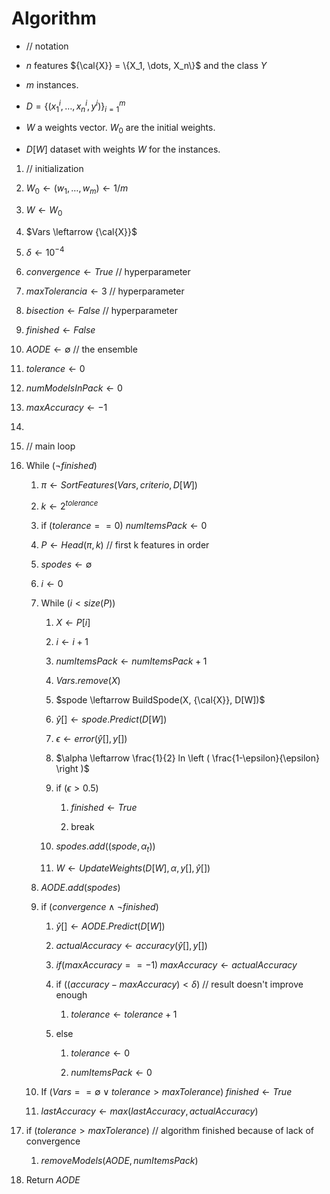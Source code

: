 # Algorithm

- // notation

- $n$ features ${\cal{X}} = \{X_1, \dots, X_n\}$ and the class $Y$

- $m$ instances.

- $D = \{ (x_1^i, \dots, x_n^i, y^i) \}_{i=1}^{m}$

- $W$ a weights vector. $W_0$ are the initial weights.

- $D[W]$ dataset with weights $W$ for the instances.

1. // initialization

2. $W_0 \leftarrow (w_1, \dots, w_m) \leftarrow 1/m$

3. $W \leftarrow W_0$

4. $Vars \leftarrow {\cal{X}}$

5. $\delta \leftarrow 10^{-4}$

6. $convergence \leftarrow True$ // hyperparameter

7. $maxTolerancia \leftarrow 3$ // hyperparameter

8. $bisection \leftarrow False$ // hyperparameter

9. $finished \leftarrow False$

10. $AODE \leftarrow \emptyset$ // the ensemble

11. $tolerance \leftarrow 0$

12. $numModelsInPack \leftarrow 0$

13. $maxAccuracy \leftarrow -1$

14.

15. // main loop

16. While $(\lnot finished)$

    1. $\pi \leftarrow SortFeatures(Vars, criterio, D[W])$

    2. $k \leftarrow 2^{tolerance}$

    3. if ($tolerance == 0$) $numItemsPack \leftarrow0$

    4. $P \leftarrow Head(\pi,k)$ // first k features in order

    5. $spodes \leftarrow \emptyset$

    6. $i \leftarrow 0$

    7. While ($i < size(P)$)

        1. $X \leftarrow P[i]$

        2. $i \leftarrow i + 1$

        3. $numItemsPack \leftarrow numItemsPack + 1$

        4. $Vars.remove(X)$

        5. $spode \leftarrow BuildSpode(X, {\cal{X}}, D[W])$

        6. $\hat{y}[] \leftarrow spode.Predict(D[W])$

        7. $\epsilon \leftarrow error(\hat{y}[], y[])$

        8. $\alpha \leftarrow \frac{1}{2} ln \left ( \frac{1-\epsilon}{\epsilon} \right )$

        9. if ($\epsilon > 0.5$)

            1. $finished \leftarrow True$

            2. break

        10. $spodes.add( (spode,\alpha_t) )$

        11. $W \leftarrow UpdateWeights(D[W],\alpha,y[],\hat{y}[])$

    8. $AODE.add( spodes )$

    9. if ($convergence \land \lnot finished$)

        1. $\hat{y}[] \leftarrow AODE.Predict(D[W])$

        2. $actualAccuracy \leftarrow accuracy(\hat{y}[], y[])$

        3. $if (maxAccuracy == -1)\; maxAccuracy \leftarrow actualAccuracy$

        4. if $((accuracy - maxAccuracy) < \delta)$ // result doesn't
            improve enough

            1. $tolerance \leftarrow tolerance + 1$

        5. else

            1. $tolerance \leftarrow 0$

            2. $numItemsPack \leftarrow 0$

    10. If
        $(Vars == \emptyset \lor tolerance>maxTolerance) \; finished \leftarrow True$

    11. $lastAccuracy \leftarrow max(lastAccuracy, actualAccuracy)$

17. if ($tolerance > maxTolerance$) // algorithm finished because of
    lack of convergence

    1. $removeModels(AODE, numItemsPack)$

18. Return $AODE$
